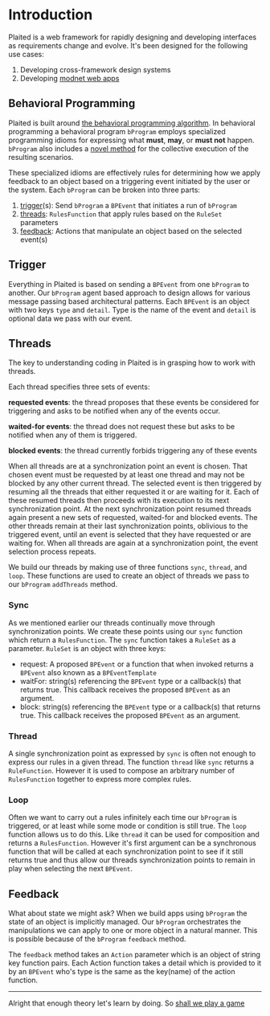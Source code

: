 # Introduction

Plaited is a web framework for rapidly designing and developing interfaces as requirements change and evolve. It's been designed for the following use cases:

  1. Developing cross-framework design systems
  2. Developing [modnet web apps](https://rachelaliana.medium.com/past-the-internet-the-emergence-of-the-modnet-6ad49b7e2ee8)

## Behavioral Programming

Plaited is built around [the behavioral programming algorithm](https://www.wisdom.weizmann.ac.il/~amarron/BP%20-%20CACM%20-%20Author%20version.pdf). In behavioral programming a behavioral program `bProgram` employs specialized programming idioms for expressing what **must**, **may**, or **must not** happen. `bProgram` also includes a [novel method](#sync) for the collective execution of the resulting scenarios.

These specialized idioms are effectively rules for determining how we apply feedback to an object based on a triggering event initiated by the user or the system. Each `bProgram` can be broken into three parts:

1. [trigger](#trigger)(s): Send `bProgram` a `BPEvent` that initiates a run of `bProgram`
2. [threads](#threads): `RulesFunction` that apply rules based on the `RuleSet` parameters
3. [feedback](#feedback): Actions that manipulate an object based on the selected event(s)

## Trigger

Everything in Plaited is based on sending a `BPEvent` from one `bProgram` to another. Our `bProgram` agent based approach to design allows for various message passing based architectural patterns. Each `BPEvent` is an object with two keys `type` and `detail`. Type is the name of the event and `detail` is optional data we pass with our event.

## Threads

The key to understanding coding in Plaited is in grasping how to work with threads.

Each thread specifies three sets of events:

**requested events**: the thread proposes that these events be considered for triggering and asks to be notified when any of the events occur.

**waited-for events**: the thread does not request these but asks to be notified when any of them is triggered.

**blocked events**: the thread currently forbids triggering any of these events

When all threads are at a synchronization point an event is chosen. That chosen event must be requested by at least one thread and may not be blocked by any other current thread. The selected event is then triggered by resuming all the threads that either requested it or are waiting for it. Each of these resumed threads then proceeds with its execution to its next synchronization point. At the next synchronization point resumed threads again present a new sets of requested, waited-for and blocked events. The other threads remain at their last synchronization points, oblivious to the triggered event, until an event is selected that they have requested or are waiting for. When all threads are again at a synchronization point, the event selection process repeats.

We build our threads by making use of three functions `sync`, `thread`, and `loop`. These functions are used to create an object of threads we pass to our `bProgram` `addThreads` method.

### Sync

As we mentioned earlier our threads continually move through synchronization points. We create these points using our `sync` function which return a `RulesFunction`. The `sync` function takes a `RuleSet` as a parameter. `RuleSet` is an object with three keys:
  
- request: A proposed `BPEvent` or a function that when invoked returns a `BPEvent` also known as a `BPEventTemplate`
- waitFor: string(s) referencing the `BPEvent` type or a callback(s) that returns true. This callback receives the proposed `BPEvent` as an argument.
- block: string(s) referencing the `BPEvent` type or a callback(s) that returns true. This callback receives the proposed `BPEvent` as an argument.

### Thread

A single synchronization point as expressed by `sync` is often not enough to express our rules in a given thread. The function `thread` like `sync` returns a `RuleFunction`. However it is used to compose an arbitrary number of `RulesFunction` together to express more complex rules.

### Loop

Often we want to carry out a rules infinitely each time our `bProgram` is triggered, or at least while some mode or condition is still true. The `loop` function allows us to do this. Like `thread` it can be used for composition and returns a `RulesFunction`. However it's first argument can be a synchronous function that will be called at each synchronization point to see if it still returns true and thus allow our threads synchronization points to remain in play when selecting the next `BPEvent`.

## Feedback

What about state we might ask? When we build apps using `bProgram` the state of an object is implicitly managed. Our `bProgram` orchestrates the manipulations we can apply to one or more object in a natural manner. This is possible because of the `bProgram` `feedback` method.

The `feedback` method takes an `Action` parameter which is an object of string key function pairs. Each Action function takes a detail which is provided to it by an `BPEvent` who's type is the same as the key(name) of the action function.

---

Alright that enough theory let's learn by doing. So [shall we play a game](./01-shall-play-a-game.md)
